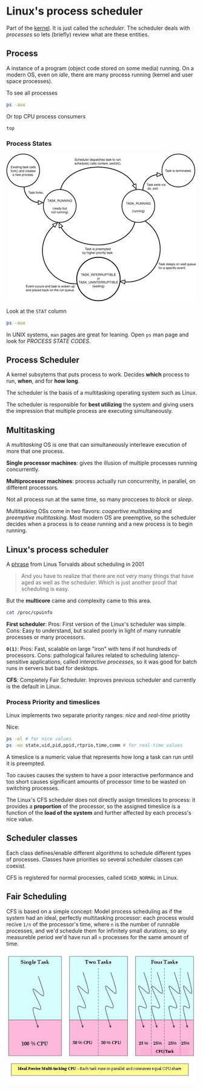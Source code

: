 # Linux's process scheduler

Part of the [kernel][kernel-structure]. It is just called the *scheduler*. The
scheduler deals with *processes* so lets (briefly) review what are these entities.

## Process

A instance of a program (object code stored on some media) running. On a
modern OS, even on *idle*, there are many process running (kernel and user
space processes).

To see all processes

```bash
ps -aux
```

Or top CPU process consumers

```bash
top
```
### Process States

![alt text][ps]

Look at the `STAT` column

```bash
ps -aux
```

In UNIX systems, `man` pages are great for leaning. Open `ps` man page and
look for *PROCESS STATE CODES*.

## Process Scheduler

A kernel subsytems that puts process to work. Decides **which** process to run,
**when**, and for **how long**.

The scheduler is the basis of a multitasking operating system such as Linux.

The scheduler is responsible for **best utilizing** the system and giving
users the impression that multiple process are executing simultaneously.


## Multitasking

A *multitasking* OS is one that can simultaneously interleave execution of
more that one process.

**Single processor machines**: gives the illusion of multiple processes running
concurrently.

**Multiprocessor machines**: process actually run concurrenlty, in parallel,
on different processors.

Not all process run at the same time, so many procceses to *block* or *sleep*.

Multitasking OSs come in two flavors: *coopertive multitasking* and
*preemptive multitasking*. Most modern OS are preemptive, so the scheduler
decides when a process is to cease running and a new process is to begin
running.

## Linux's process scheduler

A [phrase][linus-easy-scheduler-2001] from Linus Torvalds about scheduling in 2001

> And you have to realize that there are not very many things that have
> aged as well as the scheduler. Which is just another proof that scheduling
> is easy.

But the **multicore** came and complexity came to this area.


```bash
cat /proc/cpuinfo
```

**First scheduler**: Pros: First version of the Linux's scheduler was
simple. Cons: Easy to understand, but scaled poorly in light of many runnable
processes or many processors. 

**`O(1)`**: Pros: Fast, scalable on large "iron" with tens if not hundreds of
processors. Cons: pathological failures related to scheduling
latency-sensitive applications, called *interactive processes*, so it was good
for batch runs in servers but bad for desktops.

**CFS**: Completely Fair Scheduler. Improves previous scheduler and currently
is the default in Linux.


### Process Priority and timeslices

Linux implements two separate priority ranges: *nice* and *real-time* priotity

Nice:

```bash
ps -el # for nice values
ps -eo state,uid,pid,ppid,rtprio,time,comm # for real-time values
```


A timeslice is a numeric value that represents how long a task can run until it is preempted.

Too causes causes the system to have a poor interactive performance and too
short causes significant amounts of processor time to be wasted on switching processes.

The Linux's CFS scheduler does not directly assign timeslices to process: it
provides a **proportion** of the processor, so the assigned timeslice is a
function of the **load of the system** and further affected by each process's
nice value.


## Scheduler classes

Each class defines/enable different algorithms to schedule different types of
processes. Classes have priorities so several scheduler classes can coexist.

CFS is registered for normal processes, called `SCHED_NORMAL` in Linux.

## Fair Scheduling

CFS is based on a simple concept: Model process scheduling as if the system
had an ideal, perfectly multitasking processor: each process would recive
`1/n` of the processor's time, where `n` is the number of runnable processes,
and we'd schedule them for infinitely small durations, so any measureble
period we'd have run all `n` processes for the same amount of time.


![alt text][imt]

[ps]: images/process-states.jpg "taken from the LKD book"
[linus-easy-scheduler-2001]: http://tech-insider.org/linux/research/2001/1215.html
[imt]: images/ideal-multitasking.jpg "https://www.linuxjournal.com/files/linuxjournal.com/linuxjournal/articles/102/10267/10267f1.jpg"
[kernel-structure]: https://en.wikipedia.org/wiki/Completely_Fair_Scheduler "Completely Fair Scheduler"
